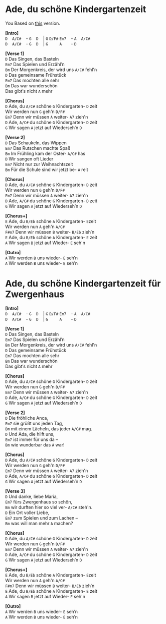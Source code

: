 # Ade, du schöne Kindergartenzeit  
You Based on [this](https://www.youtube.com/watch?v=5KIh0j2d_0g) version.  
  
**[Intro]**  
`D` ` ` `A/C#` ` ` - `G` ` ` `D` ` ` | `G` `D/F#` `Em7` ` ` - `A` ` ` `A/C#` ` `  
`D` ` ` `A/C#` ` ` - `G` ` ` `D` ` ` | `G` `    ` `A  ` ` ` - `D` ` ` `    ` ` `  

**[Verse 1]**  
`D` Das Singen, das Basteln  
`Em7` Das Spielen und Erzähl′n  
`Bm` Der Morgenkreis, der wird uns `A/C#` fehl'n  
`D` Das gemeinsame Frühstück  
`Em7` Das mochten alle sehr  
`Bm` Das war wunderschön  
Das gibt′s nicht `A` mehr  

**[Chorus]**  
`D` Ade, du `A/C#` schöne `G` Kindergarten- `D` zeit  
Wir werden nun `G` geh'n `D/F#`  
`Em7` Denn wir müssen `A` weiter- `A7` zieh'n  
`D` Ade, `A/C#` du schöne `G` Kindergarten- `D` zeit  
`G` Wir sagen `A` jetzt auf Wiederseh′n `D`  

**[Verse 2]**  
`D` Das Schaukeln, das Wippen  
`Em7` Das Rutschen machte Spaß  
`Bm` Im Frühling kam der Oster- `A/C#` has  
`D` Wir sangen oft Lieder  
`Em7` Nicht nur zur Weihnachtszeit  
`Bm` Für die Schule sind wir jetzt be- `A` reit  

**[Chorus]**  
`D` Ade, du `A/C#` schöne `G` Kindergarten- `D` zeit  
Wir werden nun `G` geh'n `D/F#`  
`Em7` Denn wir müssen `A` weiter- `A7` zieh'n  
`D` Ade, `A/C#` du schöne `G` Kindergarten- `D` zeit  
`G` Wir sagen `A` jetzt auf Wiederseh′n `D`  

**[Chorus+]**  
`E` Ade, du `B/Eb` schöne `A` Kindergarten- `E`zeit  
Wir werden nun `A` geh'n `A/C#`  
`F#m7` Denn wir müssen `B` weiter- `B/Eb` zieh′n  
`E` Ade, du `B/Eb` schöne `A` Kindergarten- `E` zeit  
`A` Wir sagen `B` jetzt auf Wieder- `E` seh'n  

**[Outro]**  
`A` Wir werden `B` uns wieder- `E` seh′n  
`A` Wir werden `B` uns wieder- `E` seh′n  

# Ade, du schöne Kindergartenzeit für Zwergenhaus  

**[Intro]**  
`D` ` ` `A/C#` ` ` - `G` ` ` `D` ` ` | `G` `D/F#` `Em7` ` ` - `A` ` ` `A/C#` ` `  
`D` ` ` `A/C#` ` ` - `G` ` ` `D` ` ` | `G` `    ` `A  ` ` ` - `D` ` ` `    ` ` `  

**[Verse 1]**  
`D` Das Singen, das Basteln  
`Em7` Das Spielen und Erzähl′n  
`Bm` Der Morgenkreis, der wird uns `A/C#` fehl'n  
`D` Das gemeinsame Frühstück  
`Em7` Das mochten alle sehr  
`Bm` Das war wunderschön  
Das gibt′s nicht `A` mehr  

**[Chorus]**  
`D` Ade, du `A/C#` schöne `G` Kindergarten- `D` zeit  
Wir werden nun `G` geh'n `D/F#`  
`Em7` Denn wir müssen `A` weiter- `A7` zieh'n  
`D` Ade, `A/C#` du schöne `G` Kindergarten- `D` zeit  
`G` Wir sagen `A` jetzt auf Wiederseh′n `D`  

**[Verse 2]**  
`D` Die fröhliche Anca,  
`Em7` sie grüßt uns jeden Tag,  
`Bm` mit einem Lächeln, das jeder `A/C#` mag.  
`D` Und Ada, die hilft uns,  
`Em7` ist immer für uns da –  
`Bm` wie wunderbar das `A` war!  

**[Chorus]**  
`D` Ade, du `A/C#` schöne `G` Kindergarten- `D` zeit  
Wir werden nun `G` geh'n `D/F#`  
`Em7` Denn wir müssen `A` weiter- `A7` zieh'n  
`D` Ade, `A/C#` du schöne `G` Kindergarten- `D` zeit  
`G` Wir sagen `A` jetzt auf Wiederseh′n `D`  

**[Verse 3]**  
`D` Und danke, liebe Maria,  
`Em7` fürs Zwergenhaus so schön,  
`Bm` wir durften hier so viel ver- `A/C#` steh'n.  
`D` Ein Ort voller Liebe,  
`Em7` zum Spielen und zum Lachen –  
`Bm` was will man mehr `A` machen?  

**[Chorus]**  
`D` Ade, du `A/C#` schöne `G` Kindergarten- `D` zeit  
Wir werden nun `G` geh'n `D/F#`  
`Em7` Denn wir müssen `A` weiter- `A7` zieh'n  
`D` Ade, `A/C#` du schöne `G` Kindergarten- `D` zeit  
`G` Wir sagen `A` jetzt auf Wiederseh′n `D`  

**[Chorus+]**  
`E` Ade, du `B/Eb` schöne `A` Kindergarten- `E`zeit  
Wir werden nun `A` geh'n `A/C#`  
`F#m7` Denn wir müssen `B` weiter- `B/Eb` zieh′n  
`E` Ade, du `B/Eb` schöne `A` Kindergarten- `E` zeit  
`A` Wir sagen `B` jetzt auf Wieder- `E` seh'n  

**[Outro]**  
`A` Wir werden `B` uns wieder- `E` seh′n  
`A` Wir werden `B` uns wieder- `E` seh′n  

